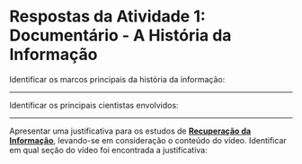 # Respostas da Atividade 1: Documentário - A História da Informação

Identificar os marcos principais da história da informação:



---
Identificar os principais cientistas envolvidos:



---
Apresentar uma justificativa para os estudos de <b><ins>Recuperação da Informação</ins></b>, levando-se em consideração o conteúdo do vídeo. Identificar em qual seção do vídeo foi encontrada a justificativa:

